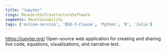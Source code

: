 ```yaml
---
title: "Jupyter"
rings: ResearchInfrastructureSoftware
segments: Maintainability
tags: ['online-service', 'BSD-3-Clause', 'Python', 'R', 'Julia']
---
```

https://jupyter.org/
Open-source web application for creating and sharing live code, equations, visualizations, and narrative text.
